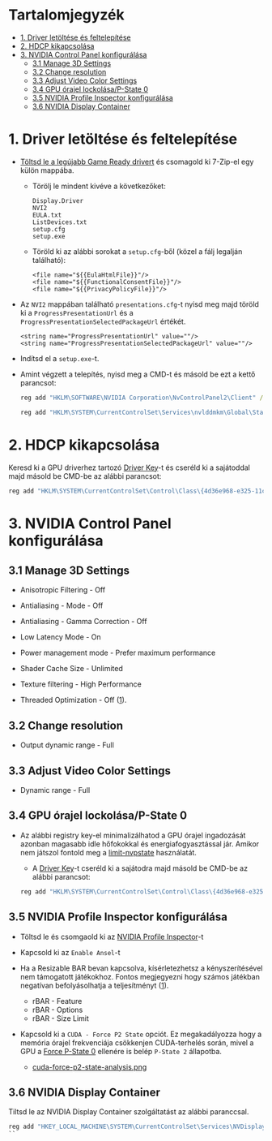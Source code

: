 # Tartalomjegyzék

- [1. Driver letöltése és feltelepítése](#1-driver-letöltése-és-feltelepítése)
- [2. HDCP kikapcsolása](#2-hdcp-kikapcsolása)
- [3. NVIDIA Control Panel konfigurálása](#3-nvidia-control-panel-konfigurálása) 
    - [3.1 Manage 3D Settings](#31-manage-3d-settings)
    - [3.2 Change resolution](#32-change-resolution)
    - [3.3 Adjust Video Color Settings](#33-adjust-video-color-settings)
    - [3.4 GPU órajel lockolása/P-State 0](#34-gpu-órajel-lockolásap-state-0)
    - [3.5 NVIDIA Profile Inspector konfigurálása](#35-nvidia-profile-inspector-konfigurálása)
    - [3.6 NVIDIA Display Container](#36-nvidia-display-container)

# 1. Driver letöltése és feltelepítése

- [Töltsd le a legújabb Game Ready drivert](https://www.nvidia.com/download/find.aspx) és csomagold ki 7-Zip-el egy külön mappába.

  - Törölj le mindent kivéve a következőket:

     ```
     Display.Driver
     NVI2
     EULA.txt
     ListDevices.txt
     setup.cfg
     setup.exe
     ```

  - Töröld ki az alábbi sorokat a ``setup.cfg``-ből (közel a fálj legalján található):

     ``` 
     <file name="${{EulaHtmlFile}}"/>
     <file name="${{FunctionalConsentFile}}"/>
     <file name="${{PrivacyPolicyFile}}"/>
    ```

- Az ``NVI2`` mappában található ``presentations.cfg``-t nyisd meg majd töröld ki a ``ProgressPresentationUrl`` és a ``ProgressPresentationSelectedPackageUrl`` értékét.

   ``` 
   <string name="ProgressPresentationUrl" value=""/>
   <string name="ProgressPresentationSelectedPackageUrl" value=""/>
   ```

- Indítsd el a ``setup.exe``-t.

- Amint végzett a telepítés, nyisd meg a CMD-t és másold be ezt a kettő parancsot:

    ```bat
    reg add "HKLM\SOFTWARE\NVIDIA Corporation\NvControlPanel2\Client" /v "OptInOrOutPreference" /t REG_DWORD /d "0" /f
    ```
    ```bat
    reg add "HKLM\SYSTEM\CurrentControlSet\Services\nvlddmkm\Global\Startup\SendTelemetryData" /t REG_DWORD /d "0" /f
    ```

# 2. HDCP kikapcsolása

Keresd ki a GPU driverhez tartozó [Driver Key](/media/find-driver-key-example.png)-t és cseréld ki a sajátoddal majd másold be CMD-be az alábbi parancsot:

```bat
reg add "HKLM\SYSTEM\CurrentControlSet\Control\Class\{4d36e968-e325-11ce-bfc1-08002be10318}\0000" /v "RMHdcpKeyglobZero" /t REG_DWORD /d "1" /f
```

# 3. NVIDIA Control Panel konfigurálása

## 3.1 Manage 3D Settings

- Anisotropic Filtering - Off

- Antialiasing - Mode - Off

- Antialiasing - Gamma Correction - Off

- Low Latency Mode - On

- Power management mode - Prefer maximum performance

- Shader Cache Size - Unlimited

- Texture filtering - High Performance

- Threaded Optimization - Off ([1](https://tweakguides.pcgamingwiki.com/NVFORCE_8.html)).

## 3.2 Change resolution

- Output dynamic range - Full

## 3.3 Adjust Video Color Settings

- Dynamic range - Full

## 3.4 GPU órajel lockolása/P-State 0

- Az alábbi registry key-el minimalizálhatod a GPU órajel ingadozását azonban magasabb idle hőfokokkal és energiafogyasztással jár. Amikor nem játszol fontold meg a [limit-nvpstate](https://github.com/valleyofdoom/limit-nvpstate) használatát.

  - A [Driver Key](/media/find-driver-key-example.png)-t cseréld ki a sajátodra majd másold be CMD-be az alábbi parancsot:

  ```bat
  reg add "HKLM\SYSTEM\CurrentControlSet\Control\Class\{4d36e968-e325-11ce-bfc1-08002be10318}\0000" /v "DisableDynamicPstate" /t REG_DWORD /d "1" /f
  ```

## 3.5 NVIDIA Profile Inspector konfigurálása

- Töltsd le és csomgaold ki az [NVIDIA Profile Inspector](https://github.com/Orbmu2k/nvidiaProfileInspector)-t

- Kapcsold ki az ``Enable Ansel``-t

- Ha a Resizable BAR bevan kapcsolva, kísérletezhetsz a kényszerítésével nem támogatott játékokhoz. Fontos megjegyezni hogy számos játékban negatívan befolyásolhatja a teljesítményt ([1](https://www.techspot.com/review/2234-nvidia-resizable-bar)).

  - rBAR - Feature
  - rBAR - Options
  - rBAR - Size Limit

- Kapcsold ki a ``CUDA - Force P2 State`` opciót. Ez megakadályozza hogy a memória órajel frekvenciája csökkenjen CUDA-terhelés során, mivel a GPU a [Force P-State 0](#34-gpu-órajel-lockolásap-state-0) ellenére is belép ``P-State 2`` állapotba.

   - [cuda-force-p2-state-analysis.png](/media/cuda-force-p2-state-analysis.png)

## 3.6 NVIDIA Display Container

Tiltsd le az NVIDIA Display Container szolgáltatást az alábbi paranccsal.

```bat
reg add "HKEY_LOCAL_MACHINE\SYSTEM\CurrentControlSet\Services\NVDisplay.ContainerLocalSystem" /v "Start" /t REG_DWORD /d "4" /f
``


